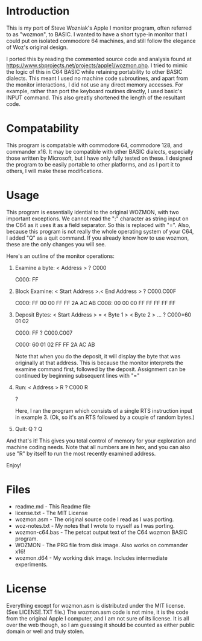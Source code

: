 Introduction
============
This is my port of Steve Wozniak's Apple I monitor program, often
referred to as "wozmon", to BASIC. I wanted to have a short type-in
monitor that I could put on isolated commodore 64 machines, and still
follow the elegance of Woz's original design.

I ported this by reading the commented source code and analysis found
at https://www.sbprojects.net/projects/apple1/wozmon.php. I tried to
mimic the logic of this in C64 BASIC while retaining portability to
other BASIC dialects. This meant I used no machine code subroutines,
and apart from the monitor interactions, I did not use any direct
memory accesses. For example, rather than port the keyboard routines
directly, I used basic's INPUT command. This also greatly shortened
the length of the resultant code.

Compatability
=============
This program is compatable with commodore 64, commodore 128, and
commander x16. It may be compatible with other BASIC dialects,
especially those written by Microsoft, but I have only fully tested on
these. I designed the program to be easily portable to other
platforms, and as I port it to others, I will make these
modifications.

Usage 
=====
This program is essentially idential to the original WOZMON, with two
important exceptions. We cannot read the ":" character as string input
on the C64 as it uses it as a field separator. So this is replaced
with "=". Also, because this program is not really the whole operating
system of your C64, I added "Q" as a quit command.  If you already
know how to use wozmon, these are the only changes you will see.

Here's an outline of the monitor operations:
1. Examine a byte: < Address >
    ? C000
     
    C000: FF

2. Block Examine: < Start Address >.< End Address >
    ? C000.C00F
     
    C000: FF 00 00 FF FF 2A AC AB
    C008: 00 00 00 FF FF FF FF FF

3. Deposit Bytes: < Start Address > = < Byte 1 > < Byte 2 > ...
    ? C000=60 01 02

    C000: FF
    ? C000.C007

    C000: 60 01 02 FF FF 2A AC AB

   Note that when you do the deposit, it will display the byte that
   was originally at that address. This is because the monitor
   interprets the examine command first, followed by the deposit.
   Assignment can be continued by beginning subsequent lines with "="

4. Run: < Address > R
    ? C000 R

    ? 

   Here, I ran the program which consists of a single RTS instruction
   input in example 3. (Ok, so it's an RTS followed by a couple of
   random bytes.)

5. Quit: Q
    ? Q

And that's it! This gives you total control of memory for your
exploration and machine coding needs. Note that all numbers are in
hex, and you can also use "R" by itself to run the most recently
examined address.

Enjoy!

Files
=====
* readme.md - This Readme file
* license.txt - The MIT License
* wozmon.asm - The original source code I read as I was porting.
* woz-notes.txt - My notes that I wrote to myself as I was porting.
* wozmon-c64.bas - The petcat output text of the C64 wozmon BASIC program.
* WOZMON - The PRG file from disk image. Also works on commander x16!
* wozmon.d64 - My working disk image. Includes intermediate experiments.

License
=======
Everything except for wozmon.asm is distributed under the MIT license.
(See LICENSE.TXT file.) The wozmon.asm code is not mine, it is the code
from the original Apple I computer, and I am not sure of its license.
It is all over the web though, so I am guessing it should be counted
as either public domain or well and truly stolen.
